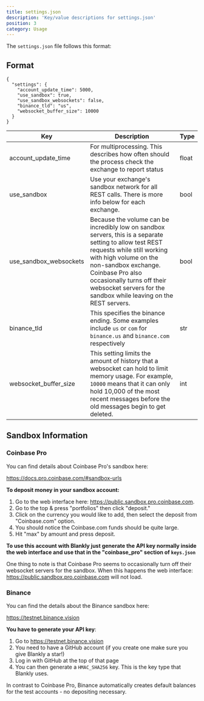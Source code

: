 ```yaml
---
title: settings.json
description: 'Key/value descriptions for settings.json'
position: 3
category: Usage
---
```


The `settings.json` file follows this format:

## Format

```json[settings.json]
{
  "settings": {
    "account_update_time": 5000,
    "use_sandbox": true,
    "use_sandbox_websockets": false,
    "binance_tld": "us",
    "websocket_buffer_size": 10000
  }
}
```

| Key                    | Description                                                  | Type  |
| ---------------------- | ------------------------------------------------------------ | ----- |
| account_update_time    | For multiprocessing. This describes how often should the process check the exchange to report status | float |
| use_sandbox            | Use your exchange's sandbox network for all REST calls. There is more info below for each exchange. | bool  |
| use_sandbox_websockets | Because the volume can be incredibly low on sandbox servers, this is a separate setting to allow test REST requests while still working with high volume on the non-sandbox exchange. Coinbase Pro also occasionally turns off their websocket servers for the sandbox while leaving on the REST servers. | bool  |
| binance_tld            | This specifies the binance ending. Some examples include `us` or `com` for `binance.us` and `binance.com` respectively | str   |
| websocket_buffer_size  | This setting limits the amount of history that a websocket can hold to limit memory usage. For example, `10000` means that it can only hold 10,000 of the most recent messages before the old messages begin to get deleted. | int   |

## Sandbox Information

### Coinbase Pro

You can find details about Coinbase Pro's sandbox here:

https://docs.pro.coinbase.com/#sandbox-urls

**To deposit money in your sandbox account:**

1. Go to the web interface here: https://public.sandbox.pro.coinbase.com. 
2. Go to the top & press "portfolios" then click "deposit." 
3. Click on the currency you would like to add, then select the deposit from "Coinbase.com" option. 
4. You should notice the Coinbase.com funds should be quite large.
5. Hit "max" by amount and press deposit.

**To use this account with Blankly just generate the API key normally inside the web interface and use that in the "coinbase_pro" section of `keys.json`**

One thing to note is that Coinbase Pro seems to occasionally turn off their websocket servers for the sandbox. When this happens the web interface: https://public.sandbox.pro.coinbase.com will not load.

### Binance

You can find the details about the Binance sandbox here:

https://testnet.binance.vision

**You have to generate your API key**:

1. Go to https://testnet.binance.vision
2. You need to have a GitHub account (if you create one make sure you give Blankly a star!)
3. Log in with GitHub at the top of that page
4. You can then generate a `HMAC_SHA256` key. This is the key type that Blankly uses.

In contrast to Coinbase Pro, Binance automatically creates default balances for the test accounts - no depositing necessary.